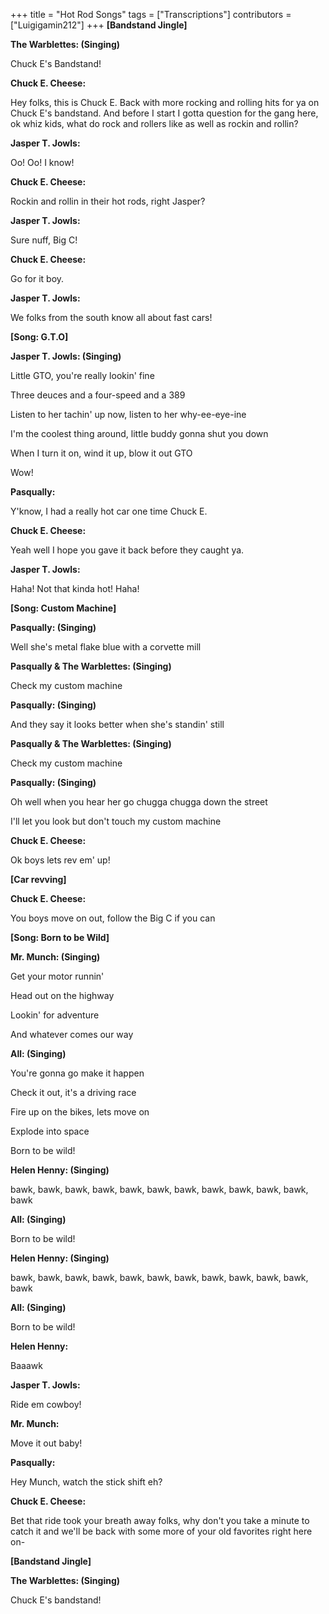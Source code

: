 +++
title = "Hot Rod Songs"
tags = ["Transcriptions"]
contributors = ["Luigigamin212"]
+++
**[Bandstand Jingle]**


**The Warblettes: (Singing)**

Chuck E's Bandstand!

**Chuck E. Cheese:**

Hey folks, this is Chuck E. Back with more rocking and rolling hits for ya on Chuck E's bandstand. And before I start I gotta question for the gang here, ok whiz kids, what do rock and rollers like as well as rockin and rollin?

**Jasper T. Jowls:**

Oo! Oo! I know!

**Chuck E. Cheese:**

Rockin and rollin in their hot rods, right Jasper?

**Jasper T. Jowls:**

Sure nuff, Big C!

**Chuck E. Cheese:**

Go for it boy.

**Jasper T. Jowls:**

We folks from the south know all about fast cars!

**[Song: G.T.O]**


**Jasper T. Jowls: (Singing)**

Little GTO, you're really lookin' fine

Three deuces and a four-speed and a 389

Listen to her tachin' up now, listen to her why-ee-eye-ine

I'm the coolest thing around, little buddy gonna shut you down

When I turn it on, wind it up, blow it out GTO

Wow!

**Pasqually:**

Y'know, I had a really hot car one time Chuck E.

**Chuck E. Cheese:**

Yeah well I hope you gave it back before they caught ya.

**Jasper T. Jowls:**

Haha! Not that kinda hot! Haha!

**[Song: Custom Machine]**


**Pasqually: (Singing)**

Well she's metal flake blue with a corvette mill

**Pasqually & The Warblettes: (Singing)**

Check my custom machine

**Pasqually: (Singing)**

And they say it looks better when she's standin' still

**Pasqually & The Warblettes: (Singing)**

Check my custom machine

**Pasqually: (Singing)**

Oh well when you hear her go chugga chugga down the street 

I'll let you look but don't touch my custom machine

**Chuck E. Cheese:**

Ok boys lets rev em' up!

**[Car revving]**


**Chuck E. Cheese:**

You boys move on out, follow the Big C if you can

**[Song: Born to be Wild]**


**Mr. Munch: (Singing)**

Get your motor runnin'

Head out on the highway

Lookin' for adventure

And whatever comes our way

**All: (Singing)**

You're gonna go make it happen

Check it out, it's a driving race

Fire up on the bikes, lets move on

Explode into space

Born to be wild!

**Helen Henny: (Singing)**

bawk, bawk, bawk, bawk, bawk, bawk, bawk, bawk, bawk, bawk, bawk, bawk

**All: (Singing)**

Born to be wild!

**Helen Henny: (Singing)**

bawk, bawk, bawk, bawk, bawk, bawk, bawk, bawk, bawk, bawk, bawk, bawk

**All: (Singing)**

Born to be wild!

**Helen Henny:**

Baaawk

**Jasper T. Jowls:**

Ride em cowboy!

**Mr. Munch:**

Move it out baby!

**Pasqually:**

Hey Munch, watch the stick shift eh?

**Chuck E. Cheese:**

Bet that ride took your breath away folks, why don't you take a minute to catch it and we'll be back with some more of your old favorites right here on- 

**[Bandstand Jingle]**


**The Warblettes: (Singing)**

Chuck E's bandstand!
